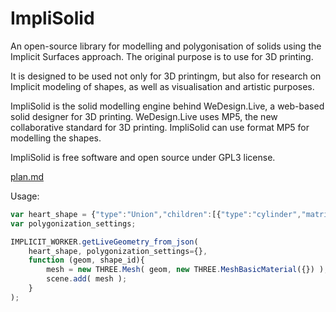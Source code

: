 ImpliSolid
==========
An open-source library for modelling and polygonisation of solids using the Implicit Surfaces approach.
The original purpose is to use for 3D printing.

It is designed to be used not only for 3D printingm, but also for research on Implicit modeling of shapes, as well as visualisation and artistic purposes.

ImpliSolid is the solid modelling engine behind WeDesign.Live, a web-based solid designer for 3D printing.
WeDesign.Live uses MP5, the new collaborative standard for 3D printing. ImpliSolid can use format MP5 for modelling the shapes.

ImpliSolid is free software and open source under GPL3 license.

[plan.md](./plan.md)


Usage:

```javascript
var heart_shape = {"type":"Union","children":[{"type":"cylinder","matrix":[10,0,0,-3.73,0,10,0,-1.955,0,0,10,0,0,0,0,1]},{"type":"cube","matrix":[10,0,0,1.867,0,10,0,-1.732,0,0,10,0,0,0,0,1]},{"type":"cylinder","matrix":[10,0,0,1.869,0,10,0,3.688,0,0,10,0,0,0,0,1]}],"matrix":[10.0,0,0,82.637,0,10.0,0,126.373,0,0,10.0,5.0,0,0,0,1]};
var polygonization_settings;

IMPLICIT_WORKER.getLiveGeometry_from_json(
    heart_shape, polygonization_settings={},
    function (geom, shape_id){
        mesh = new THREE.Mesh( geom, new THREE.MeshBasicMaterial({}) );
        scene.add( mesh );
    }
);
```
